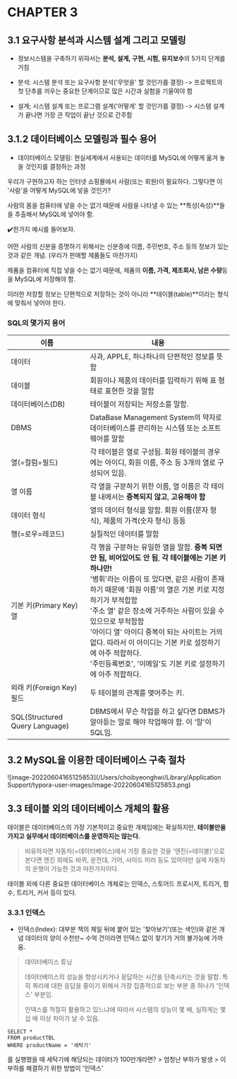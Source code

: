 # CHAPTER 3

## 3.1 요구사항 분석과 시스템 설계 그리고 모델링

* 정보시스템을 구축하기 위햐서는 **분석, 설계, 구현, 시험, 유지보수**의 5가지 단계를 거침

* 분석: 시스템 분석 또는 요구사항 분석('무엇을' 할 것인가를 결정) -> 프로젝트의 첫 단추를 끼우는 중요한 단계이므로 많은 시간과 실험을 기울여야 함

* 설계; 시스템 설계 또는 프로그램 설계('어떻게' 할 것인가를 결정) -> 시스템 설계가 끝나면 가장 큰 작업이 끝난 것으로 간주함

  

## 3.1.2 데이터베이스 모델링과 필수 용어

* 데이터베이스 모델링: 현실세계에서 사용되는 데이터를 MySQL에 어떻게 옮겨 놓을 것인지를 결정하는 과정

우리가 구현하고자 하는 인터넷 쇼핑몰에서 사람(또는 회원)이 필요하다. 그렇다면 이 '사람'을 어떻게 MySQL에 넣을 것인가? 

사람의 몸을 컴퓨터에 넣을 수는 없기 때문에 사람을 나타낼 수 있는 **특성(속성)**들을 추출해서 MySQL에 넣어야 함.

✔️한가지 예시를 들어보자.

어떤 사람의 신분을 증명하기 위해서는 신분증에 이름, 주민번호, 주소 등의 정보가 있는 것과 같은 개념. (우리가 판매할 제품들도 마찬가지)

제품을 컴퓨터에 직접 넣을 수는 없기 때문에, 제품의 **이름, 가격, 제조회사, 남은 수량**등을 MySQL에 저장해야 함.

이러한 저장할 정보는 단편적으로 저장하는 것이 아니라 **테이블(table)**이라는 형식에 맞춰서 넣어야 한다.

### SQL의 몇가지 용어

| 이름                           | 내용                                                         |
| ------------------------------ | ------------------------------------------------------------ |
| 데이터                         | 사과, APPLE, 하나하나의 단편적인 정보를 뜻함                 |
| 데이블                         | 회원이나 제품의 데이터를 입력하기 위해 표 형태로 표현한 것을 말함 |
| 데이터베이스(DB)               | 테이블이 저장되는 저장소를 말함.                             |
| DBMS                           | DataBase Management System의 약자로 데이터베이스를 관리하는 시스템 또는 소프트웨어를 말함 |
| 열(=컬럼=필드)                 | 각 테이블은 열로 구성됨. 회원 테이블의 경우에는 아이디, 회원 이름, 주소 등 3개의 열로 구성되어 있음. |
| 열 이름                        | 각 열을 구분하기 위한 이름, 열 이름은 각 테이블 내에서는 **중복되지 않고**, **고유해야 함** |
| 데이터 형식                    | 열의 데이터 형식을 말함. 회원 이름(문자 형식), 제품의 가격(숫자 형식) 등등 |
| 행(=로우=레코드)               | 실질적인 데이터를 말함                                       |
| 기본 키(Primary Key)열         | 각 행을 구분하는 유일한 열을 말함. **중복 되면 안 됨, 비어있어도 안 됨**, **각 테이블에는 기본 키 하나만!**<br />'병휘'라는 이름이 또 있다면, 같은 사람이 존재하기 때문에 '회원 이름'의 열은 기본 키로 지정하기가 부적합함<br />'주소 열' 같은 장소에 거주하는 사람이 있을 수 있으므로 부적함함<br />'아이디 열' 아이디 중복이 되는 사이트는 거의 없다. 따라서 이 아이디는 기본 키로 설정하기에 아주 적합하다.<br />'주민등록번호', '이메일'도 기본 키로 설정하기에 아주 적합하다. |
| 외래 키(Foreign Key) 필드      | 두 테이블의 관계를 맺어주는 키.                              |
| SQL(Structured Query Language) | DBMS에서 무슨 작업을 하고 싶다면 DBMS가 알아듣는 말로 해야 작업해야 함. 이 '말'이 SQL임. |

## 3.2 MySQL을 이용한 데이터베이스 구축 절차

![image-20220604165125853](/Users/choibyeonghwi/Library/Application Support/typora-user-images/image-20220604165125853.png)

## 3.3 테이블 외의 데이터베이스 개체의 활용

테이블은 데이터베이스의 가장 기본적이고 중요한 개체임에는 확실하지만, **테이블만을 가지고 실무에서 데이터베이스를 운영하지는 않는다.**

> 비유하자면 자동차(=데이터베이스)에서 가장 중요한 것을 '엔진(=테이블)'으로 본다면 엔진 외에도 바퀴, 운전대, 기어, 사이드 미러 등도 있어야만 
> 실제 자동차의 운행이 가능한 것과 마찬가지이다.

테이블 외에 다른 중요한 데이터베이스 개체로는 인덱스, 스토어드 프로시저, 트리거, 함수, 트리거, 커서 등이 있다.

### 3.3.1 인덱스

* 인덱스(Index): 대부분 책의 제일 뒤에 붙어 있는 '찾아보기'(또는 색인)와 같은 개념
  데이터의 양이 수천만~ 수억 건이라면 인덱스 없이 찾기가 거의 불가능에 가까움.

> 데이터베이스 튜닝
>
> 데이터베이스의 성능을 향상시키거나 응답하는 시간을 단축시키는 것을 말함.
> 특히 쿼리에 대한 응답을 줄이기 위해서 가장 집중적으로 보는 부분 중 하나가 '인덱스' 부분임.
>
> 인덱스를 적절히 활용하고 있느냐에 따라서 시스템의 성능이 몇 배, 심하게는 몇 십 배 이상 차이가 날 수 있음.

```mysql
SELECT *
FROM productTBL
WHERE productName = '세탁기'
```

를 실행했을 때 세탁기에 해당되는 데이터가 100만개라면? > 엄청난 부하가 발생 > 이 부하를 해결하기 위한 방법이 '인덱스'